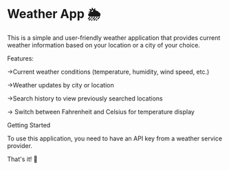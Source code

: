 # Weather App 🌦️
This is a simple and user-friendly weather application that provides current weather information based on your location or a city of your choice.

Features:

->Current weather conditions (temperature, humidity, wind speed, etc.)

->Weather updates by city or location

->Search history to view previously searched locations

-> Switch between Fahrenheit and Celsius for temperature display


Getting Started

To use this application, you need to have an API key from a weather service provider.

That's it! 🙂
